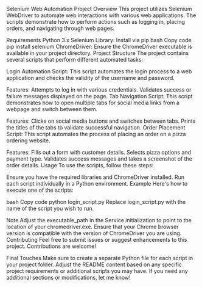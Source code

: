 Selenium Web Automation Project
Overview
This project utilizes Selenium WebDriver to automate web interactions with various web applications. The scripts demonstrate how to perform actions such as logging in, placing orders, and navigating through web pages.

Requirements
Python 3.x
Selenium Library: Install via pip
bash
Copy code
pip install selenium
ChromeDriver: Ensure the ChromeDriver executable is available in your project directory.
Project Structure
The project contains several scripts that perform different automated tasks:

Login Automation Script: This script automates the login process to a web application and checks the validity of the username and password.

Features:
Attempts to log in with various credentials.
Validates success or failure messages displayed on the page.
Tab Navigation Script: This script demonstrates how to open multiple tabs for social media links from a webpage and switch between them.

Features:
Clicks on social media buttons and switches between tabs.
Prints the titles of the tabs to validate successful navigation.
Order Placement Script: This script automates the process of placing an order on a pizza ordering website.

Features:
Fills out a form with customer details.
Selects pizza options and payment type.
Validates success messages and takes a screenshot of the order details.
Usage
To use the scripts, follow these steps:

Ensure you have the required libraries and ChromeDriver installed.
Run each script individually in a Python environment.
Example
Here's how to execute one of the scripts:

bash
Copy code
python login_script.py
Replace login_script.py with the name of the script you wish to run.

Note
Adjust the executable_path in the Service initialization to point to the location of your chromedriver.exe.
Ensure that your Chrome browser version is compatible with the version of ChromeDriver you are using.
Contributing
Feel free to submit issues or suggest enhancements to this project. Contributions are welcome!

Final Touches
Make sure to create a separate Python file for each script in your project folder.
Adjust the README content based on any specific project requirements or additional scripts you may have.
If you need any additional sections or modifications, let me know!
